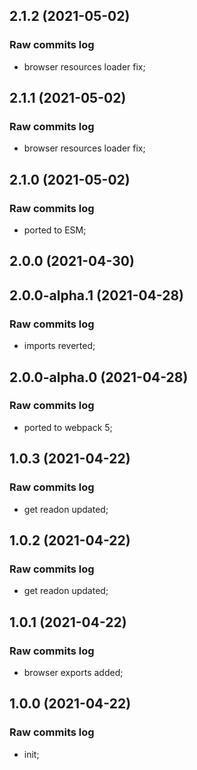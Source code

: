 ## 2.1.2 (2021-05-02)

### Raw commits log

-   browser resources loader fix;

## 2.1.1 (2021-05-02)

### Raw commits log

-   browser resources loader fix;

## 2.1.0 (2021-05-02)

### Raw commits log

-   ported to ESM;

## 2.0.0 (2021-04-30)

## 2.0.0-alpha.1 (2021-04-28)

### Raw commits log

-   imports reverted;

## 2.0.0-alpha.0 (2021-04-28)

### Raw commits log

-   ported to webpack 5;

## 1.0.3 (2021-04-22)

### Raw commits log

-   get readon updated;

## 1.0.2 (2021-04-22)

### Raw commits log

-   get readon updated;

## 1.0.1 (2021-04-22)

### Raw commits log

-   browser exports added;

## 1.0.0 (2021-04-22)

### Raw commits log

-   init;
